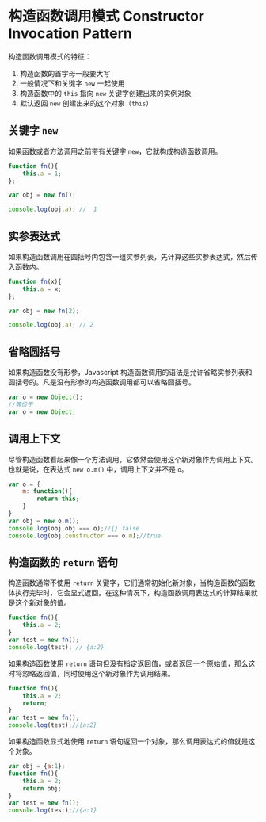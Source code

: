 # 构造函数调用模式 Constructor Invocation Pattern

构造函数调用模式的特征：

1. 构造函数的首字母一般要大写
2. 一般情况下和关键字 `new` 一起使用
3. 构造函数中的 `this` 指向 `new` 关键字创建出来的实例对象
4. 默认返回 `new` 创建出来的这个对象（`this`）

## 关键字 `new`

如果函数或者方法调用之前带有关键字 `new`，它就构成构造函数调用。

```js
function fn(){
    this.a = 1;
};

var obj = new fn();

console.log(obj.a);	//	1
```

## 实参表达式

如果构造函数调用在圆括号内包含一组实参列表，先计算这些实参表达式，然后传入函数内。

```javascript
function fn(x){
    this.a = x;
};

var obj = new fn(2);

console.log(obj.a); // 2
```

## 省略圆括号

如果构造函数没有形参，Javascript 构造函数调用的语法是允许省略实参列表和圆括号的。凡是没有形参的构造函数调用都可以省略圆括号。

```javascript
var o = new Object();
//等价于
var o = new Object;
```

## 调用上下文

尽管构造函数看起来像一个方法调用，它依然会使用这个新对象作为调用上下文。也就是说，在表达式 `new o.m()` 中，调用上下文并不是 `o`。

```javascript
var o = {
    m: function(){
        return this;
    }
}
var obj = new o.m();
console.log(obj,obj === o);//{} false
console.log(obj.constructor === o.m);//true
```

## 构造函数的 `return` 语句

构造函数通常不使用 `return` 关键字，它们通常初始化新对象，当构造函数的函数体执行完毕时，它会显式返回。在这种情况下，构造函数调用表达式的计算结果就是这个新对象的值。

```javascript
function fn(){
    this.a = 2;
}
var test = new fn();
console.log(test); // {a:2}
```

如果构造函数使用 `return` 语句但没有指定返回值，或者返回一个原始值，那么这时将忽略返回值，同时使用这个新对象作为调用结果。

```javascript
function fn(){
    this.a = 2;
    return;
}
var test = new fn();
console.log(test);//{a:2}
```

如果构造函数显式地使用 `return` 语句返回一个对象，那么调用表达式的值就是这个对象。

```javascript
var obj = {a:1};
function fn(){
    this.a = 2;
    return obj;
}
var test = new fn();
console.log(test);//{a:1}
```


